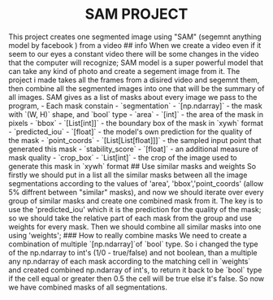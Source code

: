 <h1 align="center">SAM PROJECT</h1>
This project creates one segmented image using "SAM" (segemnt anything model by facebook ) from a video
## info
  When we create a video even if it seem to our eyes a constant video there will be some changes in the video that the computer will recognize;
  SAM model is a super powerful model that can take any kind of photo and create a segement image from it.
  The project i made takes all the frames from a disired video and segemnt them, then combine all the segmented images into one that will be the summary of all images.
  SAM gives as a list of masks about every image we pass to the program,
  - Each mask constain
    - `segmentation` - `[np.ndarray]` - the mask with `(W, H)` shape, and `bool` type
    - `area` - `[int]` - the area of the mask in pixels
    - `bbox` - `[List[int]]` - the boundary box of the mask in `xywh` format
    - `predicted_iou` - `[float]` - the model's own prediction for the quality of the mask
    - `point_coords` - `[List[List[float]]]` - the sampled input point that generated this mask
    - `stability_score` - `[float]` - an additional measure of mask quality
    - `crop_box` - `List[int]` - the crop of the image used to generate this mask in `xywh` format
## Use similar masks and weights
    So firstly we should put in a list all the similar masks between all the image segmentations according to the values of 'area', 'bbox','point_coords' (allow 5% diffrent between "similar" masks), and now we should iterate over every group of similar masks and create one combined mask from it.
    The key is to use the 'predicted_iou' which it is the prediction for the quality of the mask; so we should take the relative part of each mask from the group and use weights for every mask.
    Then we should combine all similar masks into one using 'weights';
     ### How to really combine masks
        We need to create a combination of multiple `[np.ndarray]`of `bool` type.
        So i changed the type of the np.ndarray to int's (1/0 - true/false) and not boolean, than a multiple any np.ndarray of each mask according to the matching cell in `weights` and created combined np.ndarray of int's, to return it back to be `bool` type if the cell equal or greater then 0.5 the cell will be true else it's false.
        So now we have combined masks of all segmentations.
